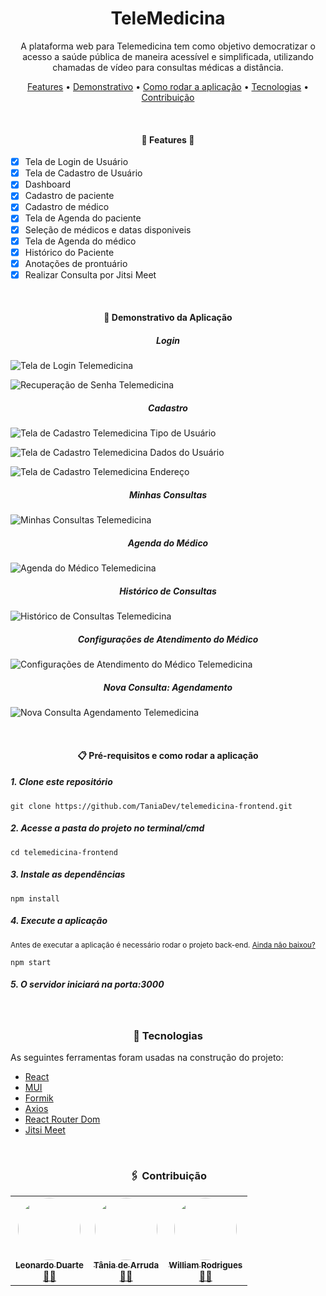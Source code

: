 <h1 align="center">TeleMedicina</h1>

<p align="center">A plataforma web para Telemedicina tem como objetivo democratizar o acesso a saúde pública de maneira acessível e simplificada, utilizando chamadas de vídeo para consultas médicas a distância.</p>

<p align="center">
 <a href="#features">Features</a> •
 <a href="#demonstrativo">Demonstrativo</a> • 
  <a href="#comoRodar">Como rodar a aplicação</a> • 
 <a href="#tecnologias">Tecnologias</a> • 
 <a href="#contribuicao">Contribuição</a> 
</p>

<br/><h4 align="center" id="features"> 
	🚧  Features  🚧
</h4>

- [x] Tela de Login de Usuário
- [x] Tela de Cadastro de Usuário
- [x] Dashboard
- [x] Cadastro de paciente
- [x] Cadastro de médico
- [x] Tela de Agenda do paciente
- [x] Seleção de médicos e datas disponiveis
- [x] Tela de Agenda do médico
- [x] Histórico do Paciente
- [x] Anotações de prontuário
- [x] Realizar Consulta por Jitsi Meet

<br/><h4 align="center" id="demonstrativo">👀 Demonstrativo da Aplicação</h4>

<h5 align="center">Login</h5>

![Tela de Login Telemedicina](https://user-images.githubusercontent.com/60274024/187469179-879dae6e-de38-4d5b-ac69-3764be1bd2f9.jpeg)

![Recuperação de Senha Telemedicina](https://user-images.githubusercontent.com/60274024/187470066-3e2153da-8f8d-42d7-b035-663eaa263e53.jpeg)

<h5 align="center">Cadastro</h5>

![Tela de Cadastro Telemedicina Tipo de Usuário](https://user-images.githubusercontent.com/60274024/187469384-83ee064a-45b0-4ed7-976c-02aee9bc6f15.jpeg)

![Tela de Cadastro Telemedicina Dados do Usuário](https://user-images.githubusercontent.com/60274024/187469409-6dd23144-a322-46bc-8bcf-8fe5c08701fe.jpeg)

![Tela de Cadastro Telemedicina Endereço](https://user-images.githubusercontent.com/60274024/187469561-066a7d43-1965-4205-acfe-4ff03e114b2d.jpeg)

<h5 align="center">Minhas Consultas</h5>

![Minhas Consultas Telemedicina](https://user-images.githubusercontent.com/60274024/187470227-ffcee315-9002-4a8e-a4ae-e428895b85d7.jpeg)

<h5 align="center">Agenda do Médico</h5>

![Agenda do Médico Telemedicina](https://user-images.githubusercontent.com/60274024/187470318-3449dfef-2fb1-4176-ae18-10ba8f4cac84.jpeg)

<h5 align="center">Histórico de Consultas</h5>

![Histórico de Consultas Telemedicina](https://user-images.githubusercontent.com/60274024/187470447-bbeda01f-b86c-4924-82d4-e8f782ac5b0c.jpeg)

<h5 align="center">Configurações de Atendimento do Médico</h5>

![Configurações de Atendimento do Médico Telemedicina](https://user-images.githubusercontent.com/60274024/187470615-85ce926b-24fd-453a-8562-eb5d6854f791.jpeg)

<h5 align="center">Nova Consulta: Agendamento</h5>

![Nova Consulta Agendamento Telemedicina](https://user-images.githubusercontent.com/60274024/187470821-1d8f3f4d-464e-4434-a42a-4ec2a2089fbc.jpeg)

<br/><h4 align="center" id="comoRodar">📋 Pré-requisitos e como rodar a aplicação</h4>

<h5>1. Clone este repositório</h5>

```
git clone https://github.com/TaniaDev/telemedicina-frontend.git
```

<h5>2. Acesse a pasta do projeto no terminal/cmd</h5>

```
cd telemedicina-frontend
```

<h5>3. Instale as dependências</h5>

```
npm install
```

<h5>4. Execute a aplicação</h5>
<small>Antes de executar a aplicação é necessário rodar o projeto back-end. <a href="https://github.com/TaniaDev/telemedicina-backend">Ainda não baixou?</a></small>

```
npm start
```

<h5>5. O servidor iniciará na porta:3000</h5>

<br/><h3 id="tecnologias" align="center">🔧 Tecnologias</h3>

As seguintes ferramentas foram usadas na construção do projeto:
- [React](https://pt-br.reactjs.org/)
- [MUI](https://mui.com/pt/)
- [Formik](https://formik.org/docs/overview)
- [Axios](https://axios-http.com/docs/intro)
- [React Router Dom](https://v5.reactrouter.com/web/guides/quick-start)
- [Jitsi Meet](https://meet.jit.si)

<br/><h3 id="contribuicao" align="center"> 🖇️ Contribuição</h3>

<table align="center">
	<tr>
	    <td align="center"><a href="https://github.com/LeonhardDuarth13"><img 				style="border-radius: 50%;" 	src="https://avatars.githubusercontent.com/u/61330383?v=4" width="100px;" alt=""/><br /><sub><b>Leonardo Duarte</b></sub></a><br /><a href="https://github.com/LeonhardDuarth13" title="Github Leonardo">👨‍🚀</a></td>
	    <td align="center"><a href="https://github.com/TaniaDev"><img 				style="border-radius: 50%;" 	src="https://avatars.githubusercontent.com/u/60274024?v=4" width="100px;" alt=""/><br /><sub><b>Tânia de Arruda</b></sub></a><br /><a href="https://github.com/TaniaDev" title="Github Tania">👨‍🚀</a></td>
	    <td align="center"><a href="https://github.com/wrodriguess"><img 				style="border-radius: 50%;" 	src="https://avatars.githubusercontent.com/u/56493042?v=4" width="100px;" alt=""/><br /><sub><b>William Rodrigues</b></sub></a><br /><a href="https://github.com/wrodriguess" title="Github William">👨‍🚀</a></td>
	</tr>
</table>
